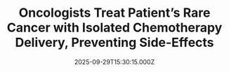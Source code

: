 ---
title: "Oncologists Treat Patient’s Rare Cancer with Isolated Chemotherapy Delivery, Preventing Side-Effects"
date: 2025-09-29T15:30:15.000Z
category: Human Kindness
externalLink: "https://www.goodnewsnetwork.org/oncologists-treat-patients-rare-cancer-with-isolated-chemotherapy-delivery-preventing-side-effects/"
image: ""
excerpt: "A woman in Illinois has become the first to undergo a unique cancer treatment that allows chemotherapy drugs to be delivered directly to the liver, reducing side-effects. Chemotherapy drugs can shrink cancer tumors, but if administered generally can affect many other organs and tissues in the body. Via a Hepzato Kit, however, oncologists were able […] The post Oncologists Treat…"
---